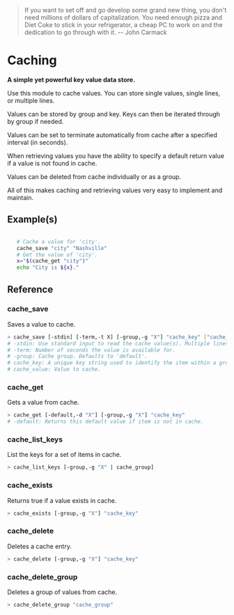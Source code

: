 > If you want to set off and go develop some grand new thing, you don't need millions of dollars of capitalization. You need enough pizza and Diet Coke to stick in your refrigerator, a cheap PC to work on and the dedication to go through with it. -- John Carmack

# Caching

**A simple yet powerful key value data store.**

Use this module to cache values. You can store single values, single lines, or multiple lines.

Values can be stored by group and key. Keys can then be iterated through by group if needed.

Values can be set to terminate automatically from cache after a specified interval (in seconds).

When retrieving values you have the ability to specify a default return value if a value is not found in cache.

Values can be deleted from cache individually or as a group.

All of this makes caching and retrieving values very easy to implement and maintain.

## Example(s)
```bash

   # Cache a value for 'city'.
   cache_save "city" "Nashville"
   # Get the value of 'city'.
   x="$(cache_get "city")"
   echo "City is ${x}."
```

## Reference


### cache_save
Saves a value to cache.
```bash
> cache_save [-stdin] [-term,-t X] [-group,-g "X"] "cache_key" ["cache_value"]
# -stdin: Use standard input to read the cache value(s). Multiple lines are supported.
# -term: Number of seconds the value is available for.
# -group: Cache group. Defaults to 'default'.
# cache_key: A unique key string used to identify the item within a group.
# cache_value: Value to cache.
```

### cache_get
Gets a value from cache.
```bash
> cache_get [-default,-d "X"] [-group,-g "X"] "cache_key"
# -default: Returns this default value if item is not in cache.
```

### cache_list_keys
List the keys for a set of items in cache.
```bash
> cache_list_keys [-group,-g "X" | cache_group]
```

### cache_exists
Returns true if a value exists in cache.
```bash
> cache_exists [-group,-g "X"] "cache_key"
```

### cache_delete
Deletes a cache entry.
```bash
> cache_delete [-group,-g "X"] "cache_key"
```

### cache_delete_group
Deletes a group of values from cache.
```bash
> cache_delete_group "cache_group"
```


